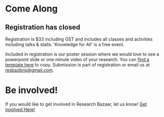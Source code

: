 # Come Along
<h2>Registration has closed</h2><p>Registration is $33 including GST and includes all classes and activities including talks & stalls. 'Knowledge for All' is a free event.</p>

Included in registration is our poster session where we would love to see a powerpoint slide or one minute video of your research. You can <a href="https://docs.google.com/presentation/d/1byvJcBOobqQ3XAQNkf17jIAWvQnxK6JNZ_wOL3DsRH0/edit?usp=sharing">find a template here</a> to copy. Submission is part of registration or email us at resbazbris@gmail.com.

# Be involved!
<p>If you would like to get involved in Research Bazaar, let us know! <a href='https://goo.gl/forms/CnAovnbmlSkEAy5I3'>Get involved Here!</a></p>
